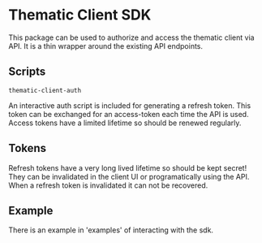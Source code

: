 # Thematic Client SDK

This package can be used to authorize and access the thematic client via API. It is a thin wrapper around the existing API endpoints.

## Scripts
```
thematic-client-auth
```
An interactive auth script is included for generating a refresh token. This token can be exchanged for an access-token each time the API is used. Access tokens have a limited lifetime so should be renewed regularly.

## Tokens
Refresh tokens have a very long lived lifetime so should be kept secret! They can be invalidated in the client UI or programatically using the API. When a refresh token is invalidated it can not be recovered.

## Example
There is an example in 'examples' of interacting with the sdk.